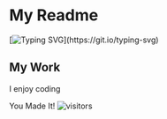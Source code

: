 # My Readme

[![Typing SVG](https://readme-typing-svg.herokuapp.com?color=%230FF700&center=true&vCenter=true&multiline=true&width=750&height=200&lines=Hello%2C+My+name+is+Mitchel+;+I++am+an+extroverted+introvert.;+I+really+enjoy+working+with+and+creating+automated+devices;I+do+alot+with+gaming+and+robotics%2C+it+comes+naturally+to+me.)](https://git.io/typing-svg)

## My Work 

I enjoy coding 

You Made It! ![visitors](https://visitor-badge.glitch.me/badge?page_id=MPowed.visitor-badge)
